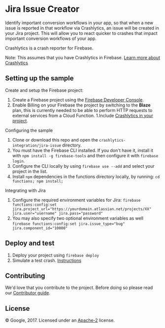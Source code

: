 # Jira Issue Creator

Identify important conversion workflows in your app, so that when a new issue is reported in that workflow via Crashlytics, an issue will be created in your Jira project. This will allow you to react quicker to crashes that impact important conversion workflows of your app.

Crashlytics is a crash reporter for Firebase. 

Note: This assumes that you have Crashlytics in Firebase. [Learn more about Crashlytics](https://firebase.google.com/docs/crashlytics/)


## Setting up the sample

 Create and setup the Firebase project:
  1. Create a Firebase project using the [Firebase Developer Console](https://console.firebase.google.com).
  1. Enable Billing on your Firebase the project by switching to the **Blaze** plan, this is currently needed to be able to perform HTTP requests to external services from a Cloud Function.
  1.Include [Crashlytics in your project](https://firebase.google.com/docs/crashlytics/get-started).

 Configuring the sample
  1. Clone or download this repo and open the `crashlytics-integration/jira-issue` directory.
  1. You must have the Firebase CLI installed. If you don't have it, install it with `npm install -g firebase-tools` and then configure it with `firebase login`.
  1. Configure the CLI locally by using `firebase use --add` and select your project in the list.
  1. Install `npm` dependencies in the functions directory locally, by running: `cd functions; npm install;`
  
 Integrating with Jira
  1. Configure the required environment variables for Jira: `firebase functions:config:set jira.project_url="https://yourdomain.atlassian.net/projects/XX" jira.user="username" jira.pass="password"`
  1. You may also specify two optional environment variables as well `firebase functions:config:set jira.issue_type="bug" jira.component_id="10000"`

   
## Deploy and test

 1. Deploy your project using `firebase deploy`
 1. Simulate a test crash. [Instructions](https://firebase.google.com/docs/crashlytics/force-a-crash)


## Contributing

We'd love that you contribute to the project. Before doing so please read our [Contributor guide](../CONTRIBUTING.md).


## License

© Google, 2017. Licensed under an [Apache-2](../LICENSE) license.
